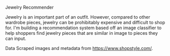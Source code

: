 Jewelry Recommender

Jewelry is an important part of an outfit. However, compared to other wardrobe pieces, jewelry can be prohibitably expensive and difficult to shop for. I'm building a recommendation system based off an image classifier to help shoppers find jewelry pieces that are similar in image to pieces they can input.

Data
Scraped images and metadata from https://www.shopstyle.com/.
